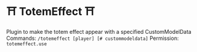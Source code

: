 # ⛩️ TotemEffect ⛩️
Plugin to make the totem effect appear with a specified CustomModelData
Commands:
`/totemeffect [player] [# custommodeldata]`
Permission:
`totemeffect.use`

